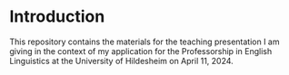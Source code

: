 # Introduction

This repository contains the materials for the teaching presentation I am giving in the context of my application for the Professorship in English Linguistics at the University of Hildesheim on April 11, 2024.
